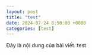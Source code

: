 ```yaml
---
layout: post
title: "test"
date: 2024-07-24 8:50:00 +0000
categories: [test]
---
```


Đây là nội dung của bài viết.
test
